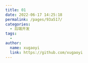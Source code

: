 ```yaml
---
title: 01
date: 2022-06-17 14:25:18
permalink: /pages/93a517/
categories:
  - 后端开发
tags:
  - 
author: 
  name: xugaoyi
  link: https://github.com/xugaoyi
---
```

